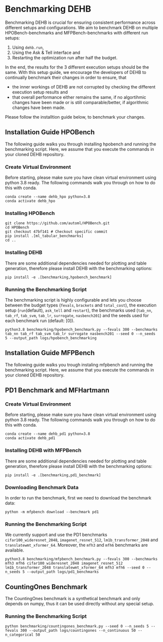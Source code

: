 # Benchmarking DEHB

Benchmarking DEHB is crucial for ensuring consistent performance across different setups and configurations. We aim to benchmark DEHB on multiple HPOBench-benchmarks and MFPBench-benchmarks with different run setups:

1. Using `dehb.run`,
2. Using the Ask & Tell interface and
3. Restarting the optimization run after half the budget.

In the end, the results for the 3 different execution setups should be the same. With this setup guide, we encourage the developers of DEHB to continually benchmark their changes in order to ensure, that

- the inner workings of DEHB are not corrupted by checking the different execution setup results and
- that overall performance either remains the same, if no algortihmic changes have been made or is still comparable/better, if algorithmic changes have been made.

Please follow the installtion guide below, to benchmark your changes.

## Installation Guide HPOBench

The following guide walks you through installing hpobench and running the benchmarking script. Here, we assume that you execute the commands in your cloned DEHB repository.

### Create Virtual Environment

Before starting, please make sure you have clean virtual environment using python 3.8 ready. The following commands walk you through on how to do this with conda.

```shell
conda create --name dehb_hpo python=3.8
conda activate dehb_hpo
```

### Installing HPOBench

```shell
git clone https://github.com/automl/HPOBench.git
cd HPOBench
git checkout 47bf141 # Checkout specific commit
pip install .[ml_tabular_benchmarks]
cd ..
```

### Installing DEHB

There are some additional dependencies needed for plotting and table generation, therefore please install DEHB with the benchmarking options:

```shell
pip install -e .[benchmarking,hpobench_benchmark]
```

### Running the Benchmarking Script

The benchmarking script is highly configurable and lets you choose between the budget types (`fevals`, `brackets` and `total_cost`), the execution setup (`run`(default), `ask_tell` and `restart`), the benchmarks used (`tab_nn`, `tab_rf`, `tab_svm`, `tab_lr`, `surrogate`, `nasbench201`) and the seeds used for each benchmark run (default: [0]).

```shell
python3.8 benchmarking/hpobench_benchmark.py --fevals 300 --benchmarks tab_nn tab_rf tab_svm tab_lr surrogate nasbench201 --seed 0 --n_seeds 5 --output_path logs/hpobench_benchmarking
```

## Installation Guide MFPBench

The following guide walks you trough instaling mfpbench and running the benchmarking script. Here, we assume that you execute the commands in your cloned DEHB repository.

## PD1 Benchmark and MFHartmann

### Create Virtual Environment

Before starting, please make sure you have clean virtual environment using python 3.8 ready. The following commands walk you through on how to do this with conda.

```shell
conda create --name dehb_pd1 python=3.8
conda activate dehb_pd1
```

### Installing DEHB with MFPBench

There are some additional dependencies needed for plotting and table generation, therefore please install DEHB with the benchmarking options:

```shell
pip install -e .[benchmarking,pd1_benchmark]
```

### Downloading Benchmark Data

In order to run the benchmark, first we need to download the benchmark data:

```shell
python -m mfpbench download --benchmark pd1
```

### Running the Benchmarking Script

We currently support and use the PD1 benchmarks `cifar100_wideresnet_2048`, `imagenet_resnet_512`, `lm1b_transformer_2048` and `translatewmt_xformer_64`. Moreover, the `mfh3` and `mfh6` benchmarks are available.

```shell
python3.8 benchmarking/mfpbench_benchmark.py --fevals 300 --benchmarks  mfh3 mfh6 cifar100_wideresnet_2048 imagenet_resnet_512 lm1b_transformer_2048 translatewmt_xformer_64 mfh3 mfh6 --seed 0 --n_seeds 5 --output_path logs/pd1_benchmarks
```

## CountingOnes Benchmark

The CountingOnes benchmark is a synthetical benchmark and only depends on numpy, thus it can be used directly without any special setup.

### Running the Benchmarking Script

```shell
python benchmarking/countingones_benchmark.py --seed 0 --n_seeds 5 --fevals 300 --output_path logs/countingones --n_continuous 50 --n_categorical 50
```
